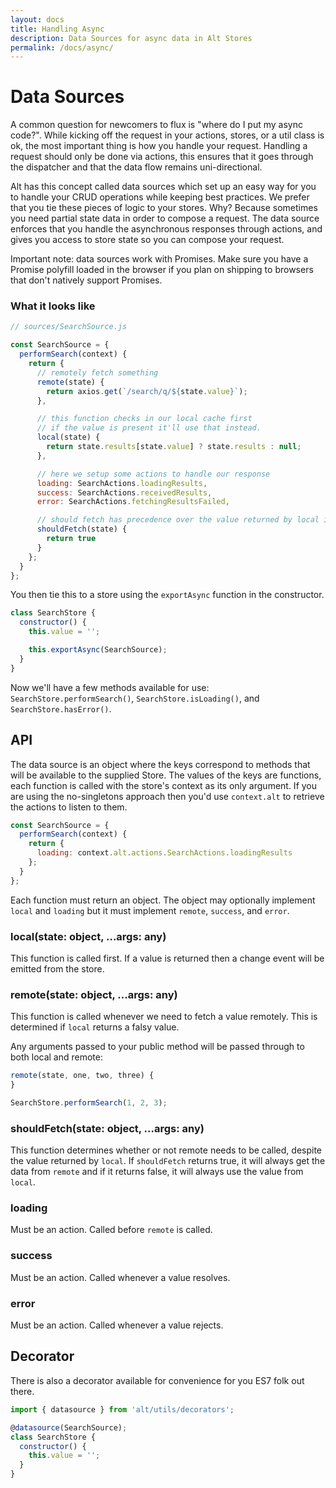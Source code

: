 ```yaml
---
layout: docs
title: Handling Async
description: Data Sources for async data in Alt Stores
permalink: /docs/async/
---
```


# Data Sources

A common question for newcomers to flux is "where do I put my async code?". While kicking off the request in your actions, stores, or a util class is ok, the most important thing is how you handle your request. Handling a request should only be done via actions, this ensures that it goes through the dispatcher and that the data flow remains uni-directional.

Alt has this concept called data sources which set up an easy way for you to handle your CRUD operations while keeping best practices. We prefer that you tie these pieces of logic to your stores. Why? Because sometimes you need partial state data in order to compose a request. The data source enforces that you handle the asynchronous responses through actions, and gives you access to store state so you can compose your request.

Important note: data sources work with Promises. Make sure you have a Promise polyfill loaded in the browser if you plan on shipping to browsers that don't natively support Promises.

### What it looks like

```js
// sources/SearchSource.js

const SearchSource = {
  performSearch(context) {
    return {
      // remotely fetch something
      remote(state) {
        return axios.get(`/search/q/${state.value}`);
      },

      // this function checks in our local cache first
      // if the value is present it'll use that instead.
      local(state) {
        return state.results[state.value] ? state.results : null;
      },

      // here we setup some actions to handle our response
      loading: SearchActions.loadingResults,
      success: SearchActions.receivedResults,
      error: SearchActions.fetchingResultsFailed,

      // should fetch has precedence over the value returned by local in determining whether remote should be called
      shouldFetch(state) {
        return true
      }
    };
  }
};
```

You then tie this to a store using the `exportAsync` function in the constructor.

```js
class SearchStore {
  constructor() {
    this.value = '';

    this.exportAsync(SearchSource);
  }
}
```

Now we'll have a few methods available for use: `SearchStore.performSearch()`, `SearchStore.isLoading()`, and `SearchStore.hasError()`.

## API

The data source is an object where the keys correspond to methods that will be available to the supplied Store. The values of the keys are functions, each function is called with the store's context as its only argument. If you are using the no-singletons approach then you'd use `context.alt` to retrieve the actions to listen to them.

```js
const SearchSource = {
  performSearch(context) {
    return {
      loading: context.alt.actions.SearchActions.loadingResults
    };
  }
};
```

Each function must return an object. The object may optionally implement `local` and `loading` but it must implement `remote`, `success`, and `error`.

### local(state: object, ...args: any)

This function is called first. If a value is returned then a change event will be emitted from the store.

### remote(state: object, ...args: any)

This function is called whenever we need to fetch a value remotely. This is determined if `local` returns a falsy value.

Any arguments passed to your public method will be passed through to both local and remote:

```js
remote(state, one, two, three) {
}

SearchStore.performSearch(1, 2, 3);
```

### shouldFetch(state: object, ...args: any)

This function determines whether or not remote needs to be called, despite the value returned by `local`. If `shouldFetch` returns true, it will always get the data from `remote` and if it returns false, it will always use the value from `local`.

### loading

Must be an action. Called before `remote` is called.

### success

Must be an action. Called whenever a value resolves.

### error

Must be an action. Called whenever a value rejects.

## Decorator

There is also a decorator available for convenience for you ES7 folk out there.

```js
import { datasource } from 'alt/utils/decorators';

@datasource(SearchSource);
class SearchStore {
  constructor() {
    this.value = '';
  }
}
```
